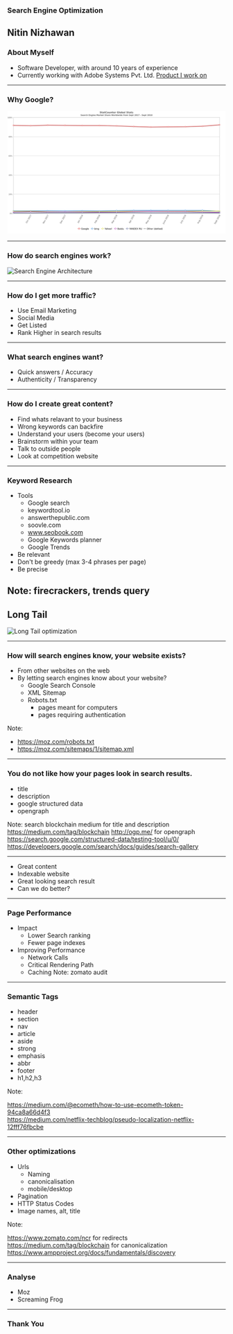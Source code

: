 ### Search Engine Optimization
Nitin Nizhawan
---

### About Myself

- Software Developer, with around 10 years of experience
- Currently working with Adobe Systems Pvt. Ltd.
[Product I work on](https://www.youtube.com/watch?v=X8SCBUgv2TE "Product I work on")

---

### Why Google?

![Search Engine Market Share](images/search-engine-usage.png "Search Engine Marketshare")

---

### How do search engines work?

 ![Search Engine Architecture](images/how-search-engines-work.jpg "Search Engine Architecture") 
 

---
### How do I get more traffic?
 - Use Email Marketing
 - Social Media 
 - Get Listed 
 - Rank Higher in search results 
---
### What search engines want?

- Quick answers / Accuracy
- Authenticity / Transparency 

---

### How do I create great content?
 
- Find whats relavant to your business
- Wrong keywords can backfire
- Understand your users (become your users)
- Brainstorm within your team
- Talk to outside people
- Look at competition website

---
### Keyword Research

 - Tools
   - Google search
   - keywordtool.io
   - answerthepublic.com
   - soovle.com
   - www.seobook.com
   - Google Keywords planner
   - Google Trends
 - Be relevant
 - Don't be greedy (max 3-4 phrases per page)
 - Be precise

 
Note:
  firecrackers, trends query
---

 ## Long Tail

 ![Long Tail optimization](images/long-tail.jpg "Long tail optimization")

---

### How will search engines know, your website exists?

  - From other websites on the web
  - By letting search engines know about your website?
    - Google Search Console
    - XML Sitemap
    - Robots.txt
      - pages meant for computers
      - pages requiring authentication

Note: 
   - https://moz.com/robots.txt
   - https://moz.com/sitemaps/1/sitemap.xml

---
### You do not like how your pages look in search results.

 - title
 - description
 - google structured data
 - opengraph

Note: 
  search blockchain medium for title and description
  https://medium.com/tag/blockchain 
  http://ogp.me/ for opengraph
https://search.google.com/structured-data/testing-tool/u/0/
https://developers.google.com/search/docs/guides/search-gallery


---

 -  Great content
 -  Indexable website
 -  Great looking search result
 -  Can we do better?

---
### Page Performance
 - Impact
     - Lower Search ranking
     - Fewer page indexes
 - Improving Performance
     - Network Calls
     - Critical Rendering Path
     - Caching
 Note:
   zomato audit

---

### Semantic Tags
  - header
  - section
  - nav
  - article
  - aside
  - strong
  - emphasis
  - abbr
  - footer
  - h1,h2,h3

Note:

https://medium.com/@ecometh/how-to-use-ecometh-token-94ca8a66d4f3  
https://medium.com/netflix-techblog/pseudo-localization-netflix-12fff76fbcbe
 
---

### Other optimizations

 - Urls
   - Naming
   - canonicalisation
   - mobile/desktop
 - Pagination
 - HTTP Status Codes
 - Image names, alt, title 


Note:

https://www.zomato.com/ncr for redirects
https://medium.com/tag/blockchain  for canonicalization
https://www.ampproject.org/docs/fundamentals/discovery


---

### Analyse

- Moz
- Screaming Frog

---

### Thank You

